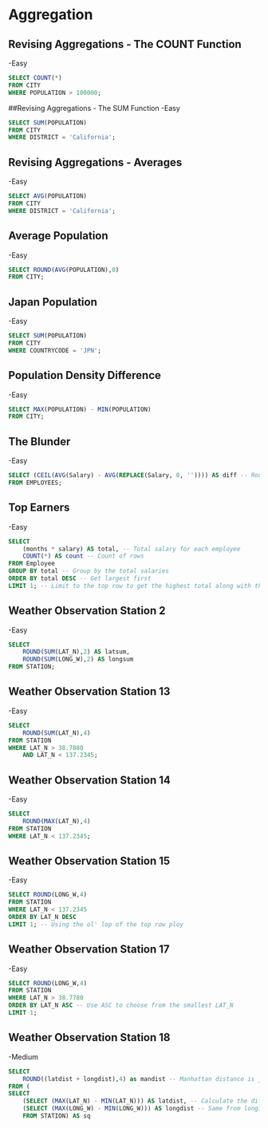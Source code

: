 # Aggregation

## Revising Aggregations - The COUNT Function
-Easy

```sql
SELECT COUNT(*)
FROM CITY
WHERE POPULATION > 100000;
```

##Revising Aggregations - The SUM Function
-Easy

```sql
SELECT SUM(POPULATION)
FROM CITY
WHERE DISTRICT = 'California';
```

## Revising Aggregations - Averages
-Easy

```sql
SELECT AVG(POPULATION)
FROM CITY
WHERE DISTRICT = 'California';
```

## Average Population
-Easy

```sql
SELECT ROUND(AVG(POPULATION),0)
FROM CITY;
```

## Japan Population
-Easy

```sql
SELECT SUM(POPULATION)
FROM CITY
WHERE COUNTRYCODE = 'JPN';
```

## Population Density Difference
-Easy

```sql
SELECT MAX(POPULATION) - MIN(POPULATION)
FROM CITY;
```
## The Blunder
-Easy

```sql
SELECT (CEIL(AVG(Salary) - AVG(REPLACE(Salary, 0, '')))) AS diff -- Rounded-up difference between avg salary and avg salaries with zeroes removed
FROM EMPLOYEES;
```

## Top Earners
-Easy

```sql
SELECT
    (months * salary) AS total, -- Total salary for each employee
    COUNT(*) AS count -- Count of rows
FROM Employee
GROUP BY total -- Group by the total salaries
ORDER BY total DESC -- Get largest first
LIMIT 1; -- Limit to the top row to get the highest total along with the count column
```

## Weather Observation Station 2
-Easy

```sql
SELECT
    ROUND(SUM(LAT_N),2) AS latsum,
    ROUND(SUM(LONG_W),2) AS longsum
FROM STATION;
```

## Weather Observation Station 13
-Easy

```sql
SELECT 
    ROUND(SUM(LAT_N),4)
FROM STATION
WHERE LAT_N > 38.7880 
    AND LAT_N < 137.2345;
```

## Weather Observation Station 14
-Easy

```sql
SELECT
    ROUND(MAX(LAT_N),4)
FROM STATION
WHERE LAT_N < 137.2345;
```

## Weather Observation Station 15
-Easy

```sql
SELECT ROUND(LONG_W,4)
FROM STATION
WHERE LAT_N < 137.2345
ORDER BY LAT_N DESC
LIMIT 1; -- Using the ol' lop of the top row ploy
```

## Weather Observation Station 17
-Easy

```sql
SELECT ROUND(LONG_W,4)
FROM STATION
WHERE LAT_N > 38.7780
ORDER BY LAT_N ASC -- Use ASC to choose from the smallest LAT_N
LIMIT 1;
```

## Weather Observation Station 18
-Medium

```sql
SELECT
    ROUND((latdist + longdist),4) as mandist -- Manhattan distance is just the difference of X and Y of two points at a right angle
FROM (
SELECT 
    (SELECT (MAX(LAT_N) - MIN(LAT_N))) AS latdist, -- Calculate the difference between max lat and min lat
    (SELECT (MAX(LONG_W) - MIN(LONG_W))) AS longdist -- Same from longitude
    FROM STATION) AS sq
```




